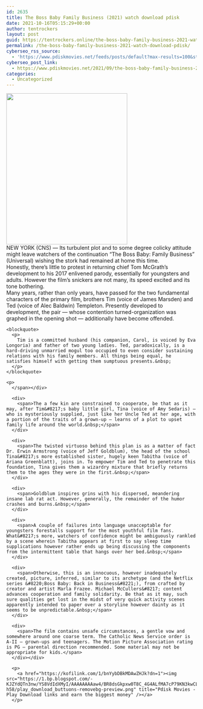 ```yaml
---
id: 2635
title: The Boss Baby Family Business (2021) watch download pdisk
date: 2021-10-16T05:15:29+00:00
author: tentrockers
layout: post
guid: https://tentrockers.online/the-boss-baby-family-business-2021-watch-download-pdisk/
permalink: /the-boss-baby-family-business-2021-watch-download-pdisk/
cyberseo_rss_source:
  - 'https://www.pdiskmovies.net/feeds/posts/default?max-results=100&start-index=401'
cyberseo_post_link:
  - https://www.pdiskmovies.net/2021/09/the-boss-baby-family-business-2021.html
categories:
  - Uncategorized
---
```

<div class="separator">
  <a href="https://1.bp.blogspot.com/-kZRMHdJIO6U/YUC_v2swPvI/AAAAAAAAbLE/z_eCQaAVPBAX79Nj2uM0R428c5KZ55-UwCLcBGAsYHQ/s1080/The%2BBoss%2BBaby%2BFamily%2BBusiness%2B%25282021%2529%2Bwatch%2Bdownload%2Bpdisk.jpg" imageanchor="1"><img loading="lazy" border="0" data-original-height="1080" data-original-width="864" height="400" src="https://1.bp.blogspot.com/-kZRMHdJIO6U/YUC_v2swPvI/AAAAAAAAbLE/z_eCQaAVPBAX79Nj2uM0R428c5KZ55-UwCLcBGAsYHQ/w320-h400/The%2BBoss%2BBaby%2BFamily%2BBusiness%2B%25282021%2529%2Bwatch%2Bdownload%2Bpdisk.jpg" width="320" /></a>
</div>



<div>
  <div>
    <span>NEW YORK (CNS) — Its turbulent plot and to some degree colicky attitude might leave watchers of the continuation &#8220;The Boss Baby: Family Business&#8221; (Universal) wishing the stork had remained at home this time.&nbsp;</span>
  </div>
  
  <div>
    <span>Honestly, there&#8217;s little to protest in returning chief Tom McGrath&#8217;s development to his 2017 enlivened parody, essentially for youngsters and adults. However the film&#8217;s snickers are not many, its speed excited and its tone bothering.&nbsp;</span>
  </div>
  
  <div>
    <span>Many years, rather than only years, have passed for the two fundamental characters of the primary film, brothers Tim (voice of James Marsden) and Ted (voice of Alec Baldwin) Templeton. Presently developed to development, the pair — whose contention turned-organization was graphed in the opening shot — additionally have become offended.&nbsp;</span>
  </div>
  
  <div>
    <span></p> 
    
    <blockquote>
      <p>
        Tim is a committed husband (his companion, Carol, is voiced by Eva Longoria) and father of two young ladies. Ted, paradoxically, is a hard-driving unmarried mogul too occupied to even consider sustaining relations with his family members. All things being equal, he satisfies himself with getting them sumptuous presents.&nbsp;
      </p>
    </blockquote>
    
    <p>
      </span></div> 
      
      <div>
        <span>The a few kin are constrained to cooperate, be that as it may, after Tim&#8217;s baby little girl, Tina (voice of Amy Sedaris) — who is mysteriously supplied, just like her Uncle Ted at her age, with a portion of the traits of a grown-up — learns of a plot to upset family life around the world.&nbsp;</span>
      </div>
      
      <div>
        <span>The twisted virtuoso behind this plan is as a matter of fact Dr. Erwin Armstrong (voice of Jeff Goldblum), the head of the school Tina&#8217;s more established sister, hugely keen Tabitha (voice of Ariana Greenblatt), joins in. To empower Tim and Ted to penetrate this foundation, Tina gives them a wizardry mixture that briefly returns them to the ages they were in the first.&nbsp;</span>
      </div>
      
      <div>
        <span>Goldblum inspires grins with his dispersed, meandering insane lab rat act. However, generally, the remainder of the humor crashes and burns.&nbsp;</span>
      </div>
      
      <div>
        <span>A couple of failures into language unacceptable for youngsters forestalls support for the most youthful film fans. What&#8217;s more, watchers of confidence might be ambiguously rankled by a scene wherein Tabitha appears at first to say sleep time supplications however rather ends up being discussing the components from the intermittent table that hangs over her bed.&nbsp;</span>
      </div>
      
      <div>
        <span>Otherwise, this is an innocuous, however inadequately created, picture, inferred, similar to its archetype (and the Netflix series &#8220;Boss Baby: Back in Business&#8221;), from crafted by creator and artist Marla Frazee. Michael McCullers&#8217; content advances cooperation and family solidarity. Be that as it may, such sure qualities get lost in the midst of very quick activity scenes apparently intended to paper over a storyline however dainty as it seems to be unpredictable.&nbsp;</span>
      </div>
      
      <div>
        <span>The film contains unsafe circumstances, a gentle vow and somewhere around one coarse term. The Catholic News Service order is A-II — grown-ups and teenagers. The Motion Picture Association rating is PG — parental direction recommended. Some material may not be appropriate for kids.</span>
      </div></div> 
      
      <p>
        <a href="https://kofilink.com/1/bnYybDBkMDAwZHJk?dn=1"><img src="https://1.bp.blogspot.com/-KJZYdQTn3nw/YS8VdIdXMyI/AAAAAAAAaw4/BR8dsGkpxw0T8C_4G4ALfMA7cP79KN3kwCLcBGAsYHQ/w400-h58/play_download_buttuons-removebg-preview.png" title="Pdisk Movies - Play Download links and earn the biggest money" /></a>
      </p>